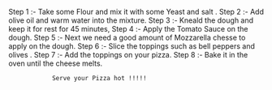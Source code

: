 Step 1 :- Take some Flour and mix it with some Yeast and salt .
Step 2 :- Add olive oil and warm water into the mixture.
Step 3 :- Kneald the dough and keep it for rest for 45 minutes,
Step 4 :- Apply the Tomato Sauce on the dough.
Step 5 :- Next we need a good amount of Mozzarella chesse to apply on the dough.
Step 6 :- Slice the toppings such as bell peppers and olives .
Step 7 :- Add the toppings on your pizza.
Step 8 :- Bake it in the oven until the cheese melts.

                Serve your Pizza hot !!!!!
                
